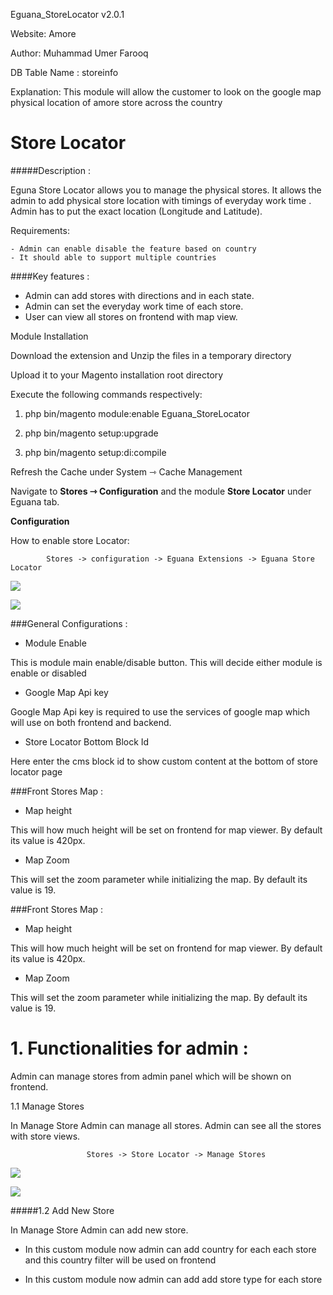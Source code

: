 Eguana_StoreLocator v2.0.1

Website: Amore

Author: Muhammad Umer Farooq

DB Table Name : storeinfo
 
Explanation: This module will allow the customer to look on the google map physical location of amore store across the country

# Store Locator

#####Description :

Eguna Store Locator allows you to manage the physical stores. It allows the admin to add physical store location with timings of everyday work time . Admin has to put the exact location (Longitude and Latitude).


Requirements:

    - Admin can enable disable the feature based on country
    - It should able to support multiple countries


####Key features :

- Admin can add stores with directions and in each state.
- Admin can set the everyday work time of each store.
- User can view all stores on frontend with map view.

Module Installation

Download the extension and Unzip the files in a temporary directory

Upload it to your Magento installation root directory

Execute the following commands respectively:

1.  php bin/magento module:enable Eguana_StoreLocator

2.  php bin/magento setup:upgrade

3.  php bin/magento setup:di:compile

Refresh the Cache under System ⇾ Cache Management

Navigate to **Stores ⇾ Configuration** and the module **Store Locator** under Eguana tab.


**Configuration**

How to enable store Locator:

            Stores -> configuration -> Eguana Extensions -> Eguana Store Locator

 ![](https://i.ibb.co/3hJVymr/store2.png)
 
 ![](https://i.ibb.co/gFs3477/store1.png)
 
 ###General Configurations :
 
 -  Module Enable
 
 This is module main enable/disable button. This will decide either module is enable or disabled

-  Google Map Api key
 
 Google Map Api key is required to use the services of google map which will use on both frontend and backend.

-  Store Locator Bottom Block Id
 
Here enter the cms block id to show custom content at the bottom of store locator page

###Front Stores Map :

- Map height

This will how much height will be set on frontend for map viewer. By default its value is 420px.

- Map Zoom

This will set the zoom parameter while initializing the map. By default its value is 19.

###Front Stores Map :

- Map height

This will how much height will be set on frontend for map viewer. By default its value is 420px.

- Map Zoom

This will set the zoom parameter while initializing the map. By default its value is 19.


# 1. Functionalities for admin :

Admin can manage stores from admin panel which will be shown on frontend.

1.1 Manage Stores

In Manage Store Admin can manage all stores. Admin can see all the stores with store views.

                     Stores -> Store Locator -> Manage Stores


 ![](https://i.ibb.co/HnrGYs8/menu.png)
 
 ![](https://i.ibb.co/BNg1vBv/store3.png)

 
#####1.2 Add New Store

In Manage Store Admin can add new store.

- In this custom module now admin can add country for each each store and this country filter will be used on frontend

- In this custom module now admin can add add store type for each store
